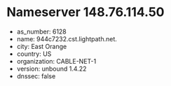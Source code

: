 # Nameserver 148.76.114.50

* as_number: 6128
* name: 944c7232.cst.lightpath.net.
* city: East Orange
* country: US
* organization: CABLE-NET-1
* version: unbound 1.4.22
* dnssec: false
